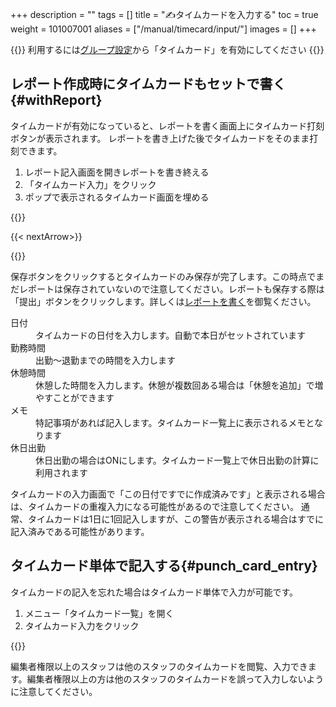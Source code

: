 +++
description = ""
tags = []
title = "✍️タイムカードを入力する"
toc = true
weight = 101007001
aliases = ["/manual/timecard/input/"]
images = []
+++

{{<info>}}
利用するには[グループ設定](/docs/manual/initial-setting/setting-group/#edit)から「タイムカード」を有効にしてください
{{</info>}}

## レポート作成時にタイムカードもセットで書く{#withReport}

タイムカードが有効になっていると、レポートを書く画面上にタイムカード打刻ボタンが表示されます。
レポートを書き上げた後でタイムカードをそのまま打刻できます。

1. レポート記入画面を開きレポートを書き終える
1. 「タイムカード入力」をクリック
1. ポップで表示されるタイムカード画面を埋める

{{<appscreen filename="punch-time-card" title="レポート作成と同時にタイムカードを入力する方法について">}}

{{< nextArrow>}}

{{<appscreen filename="timecard-submit" title="タイムカードの入力画面">}}

保存ボタンをクリックするとタイムカードのみ保存が完了します。この時点でまだレポートは保存されていないので注意してください。レポートも保存する際は「提出」ボタンをクリックします。詳しくは[レポートを書く](/docs/manual/write-report/write/)を御覧ください。  

<dl class="basic">
<dt>日付</dt>
<dd>タイムカードの日付を入力します。自動で本日がセットされています</dd>
<dt>勤務時間</dt>
<dd>出勤〜退勤までの時間を入力します</dd>
<dt>休憩時間</dt>
<dd>休憩した時間を入力します。休憩が複数回ある場合は「休憩を追加」で増やすことができます</dd>
<dt>メモ</dt>
<dd>特記事項があれば記入します。タイムカード一覧上に表示されるメモとなります</dd>
<dt>休日出勤</dt>
<dd>休日出勤の場合はONにします。タイムカード一覧上で休日出勤の計算に利用されます</dd>
</dl>

タイムカードの入力画面で「この日付ですでに作成済みです」と表示される場合は、タイムカードの重複入力になる可能性があるので注意してください。
通常、タイムカードは1日に1回記入しますが、この警告が表示される場合はすでに記入済みである可能性があります。


## タイムカード単体で記入する{#punch_card_entry}

タイムカードの記入を忘れた場合はタイムカード単体で入力が可能です。

1. メニュー「タイムカード一覧」を開く
1. タイムカード入力をクリック

{{<appscreen filename="timecard-list" title="タイムカード一覧からタイムカードを入力する">}}


編集者権限以上のスタッフは他のスタッフのタイムカードを閲覧、入力できます。編集者権限以上の方は他のスタッフのタイムカードを誤って入力しないように注意してください。
